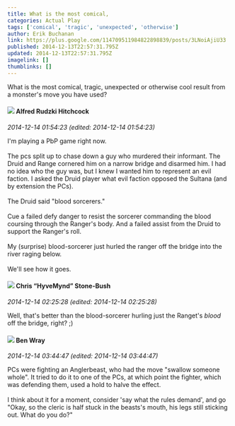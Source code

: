```yaml
---
title: What is the most comical,
categories: Actual Play
tags: ['comical', 'tragic', 'unexpected', 'otherwise']
author: Erik Buchanan
link: https://plus.google.com/114709511984822898839/posts/3LNoiAjiU33
published: 2014-12-13T22:57:31.795Z
updated: 2014-12-13T22:57:31.795Z
imagelink: []
thumblinks: []
---
```


What is the most comical, tragic, unexpected or otherwise cool result from a monster&#39;s move you have used?
<div id='comment z12pd5fbvsqithykh225vvw4osusxxwjr04'>
  <h4><img src='{{site.baseurl}}//images/avatars/100812462809734403456_photo.jpg'> Alfred Rudzki Hitchcock</h4>
      <p><cite>2014-12-14 01:54:23 (edited: 2014-12-14 01:54:23)</cite></p>
        <p>I&#39;m playing a PbP game right now.<br /><br />The pcs split up to chase down a guy who murdered their informant. The Druid and Range cornered him on a narrow bridge and disarmed him. I had no idea who the guy was, but I knew I wanted him to represent an evil faction. I asked the Druid player what evil faction opposed the Sultana (and by extension the PCs).<br /><br />The Druid said &quot;blood sorcerers.&quot;<br /><br />Cue a failed defy danger to resist the sorcerer commanding the blood coursing through the Ranger&#39;s body. And a failed assist from the Druid to support the Ranger&#39;s roll.<br /><br />My (surprise) blood-sorcerer just hurled the ranger off the bridge into the river raging below.<br /><br />We&#39;ll see how it goes.</p>
</div>
        

<div id='comment z12pd5fbvsqithykh225vvw4osusxxwjr04'>
  <h4><img src='{{site.baseurl}}//images/avatars/108053817066303198241_photo.jpg'> Chris “HyveMynd” Stone-Bush</h4>
      <p><cite>2014-12-14 02:25:28 (edited: 2014-12-14 02:25:28)</cite></p>
        <p>Well, that&#39;s better than the blood-sorcerer hurling just the Ranget&#39;s <i>blood</i> off the bridge, right? ;)</p>
</div>
        

<div id='comment z12pd5fbvsqithykh225vvw4osusxxwjr04'>
  <h4><img src='{{site.baseurl}}//images/avatars/117478240607286855024_photo.jpg'> Ben Wray</h4>
      <p><cite>2014-12-14 03:44:47 (edited: 2014-12-14 03:44:47)</cite></p>
        <p>PCs were fighting an Anglerbeast, who had the move &quot;swallow someone whole&quot;. It tried to do it to one of the PCs, at which point the fighter, which was defending them, used a hold to halve the effect.<br /><br />I think about it for a moment, consider &#39;say what the rules demand&#39;, and go &quot;Okay, so the cleric is half stuck in the beasts&#39;s mouth, his legs still sticking out. What do you do?&quot;</p>
</div>
        